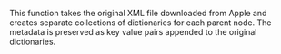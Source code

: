 This function takes the original XML file downloaded from Apple and creates separate collections of dictionaries for each parent node. The metadata is preserved as key value pairs appended to the original dictionaries.

